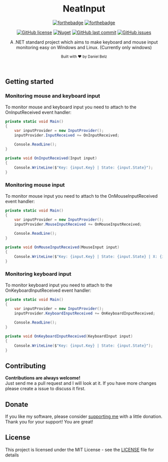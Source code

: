 <h1 align="center">NeatInput</h1>
<div align="center">

[![forthebadge](https://forthebadge.com/images/badges/made-with-c-sharp.svg)](https://forthebadge.com)
[![forthebadge](https://forthebadge.com/images/badges/built-with-grammas-recipe.svg)](https://forthebadge.com)

[![GitHub license](https://img.shields.io/github/license/LegendaryB/NeatInput.svg?longCache=true&style=flat-square)](https://github.com/LegendaryB/NeatInput/blob/master/LICENSE.md)
[![Nuget](https://img.shields.io/nuget/v/NeatInput.Windows.svg?style=flat-square)](https://www.nuget.org/packages/NeatInput.Windows/)
[![GitHub last commit](https://img.shields.io/github/last-commit/LegendaryB/NeatInput.svg?longCache=true&style=flat-square)](https://github.com/LegendaryB/NeatInput)
[![GitHub issues](https://img.shields.io/github/issues/LegendaryB/NeatInput.svg?longCache=true&style=flat-square)](https://github.com/LegendaryB/NeatInput/issues)

A .NET standard project which aims to make keyboard and mouse input monitoring easy on Windows and Linux. (Currently only windows)

<sub>Built with ❤︎ by Daniel Belz</sub>
</div><br>

## Getting started

### Monitoring mouse and keyboard input
To monitor mouse and keyboard input you need to attach to the OnInputReceived event handler:

```csharp
private static void Main()
{
    var inputProvider = new InputProvider();
    inputProvider.InputReceived += OnInputReceived;

    Console.ReadLine();
}

private void OnInputReceived(Input input)
{
    Console.WriteLine($"Key: {input.Key} | State: {input.State}");
}
```

### Monitoring mouse input
To monitor mouse input you need to attach to the OnMouseInputReceived event handler:

```csharp
private static void Main()
{
    var inputProvider = new InputProvider();
    inputProvider.MouseInputReceived += OnMouseInputReceived;

    Console.ReadLine();
}

private void OnMouseInputReceived(MouseInput input)
{
    Console.WriteLine($"Key: {input.Key} | State: {input.State} | X: {input.X} | Y: {input.Y}");
}
```

### Monitoring keyboard input
To monitor keyboard input you need to attach to the OnKeyboardInputReceived event handler:

```csharp
private static void Main()
{
    var inputProvider = new InputProvider();
    inputProvider.KeyboardInputReceived += OnKeyboardInputReceived;

    Console.ReadLine();
}

private void OnKeyboardInputReceived(KeyboardInput input)
{
    Console.WriteLine($"Key: {input.Key} | State: {input.State}");
}
```

## Contributing

__Contributions are always welcome!__  
Just send me a pull request and I will look at it. If you have more changes please create a issue to discuss it first.

## Donate
If you like my software, please consider [supporting me](https://paypal.me/alphadaniel) with a little donation. Thank you for your support! You are great!

## License

This project is licensed under the MIT License - see the [LICENSE](LICENSE) file for details
